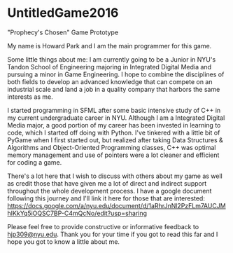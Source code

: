 # UntitledGame2016
"Prophecy's Chosen" Game Prototype 

My name is Howard Park and I am the main programmer for this game.

Some little things about me:
I am currently going to be a Junior in NYU's Tandon School of Engineering majoring in Integrated Digital Media 
and pursuing a minor in Game Engineering. I hope to combine the disciplines of both fields to develop an advanced knowledge
that can compete on an industrial scale and land a job in a quality company that harbors the same interests as me.

I started programming in SFML after some basic intensive study of C++ in my current undergraduate career in NYU.
Although I am a Integrated Digital Media major, a good portion of my career has been invested in learning to code, which I started
off doing with Python. I've tinkered with a little bit of PyGame when I first started out, but realized after taking 
Data Structures & Algorithms and Object-Oriented Programming classes, C++ was optimal memory management and use of pointers
were a lot cleaner and efficient for coding a game. 

There's a lot here that I wish to discuss with others about my game as well as credit those that have given me a lot of direct 
and indirect support throughout the whole development process. I have a google document following this journey and I'll link it here
for those that are interested: https://docs.google.com/a/nyu.edu/document/d/1aRhrJnNl2PzFLm7AUCJMhIKkYq5iOQSC7BP-C4mQcNo/edit?usp=sharing

Please feel free to provide constructive or informative feedback to hjp309@nyu.edu.
Thank you for your time if you got to read this far and I hope you got to know a little about me.
